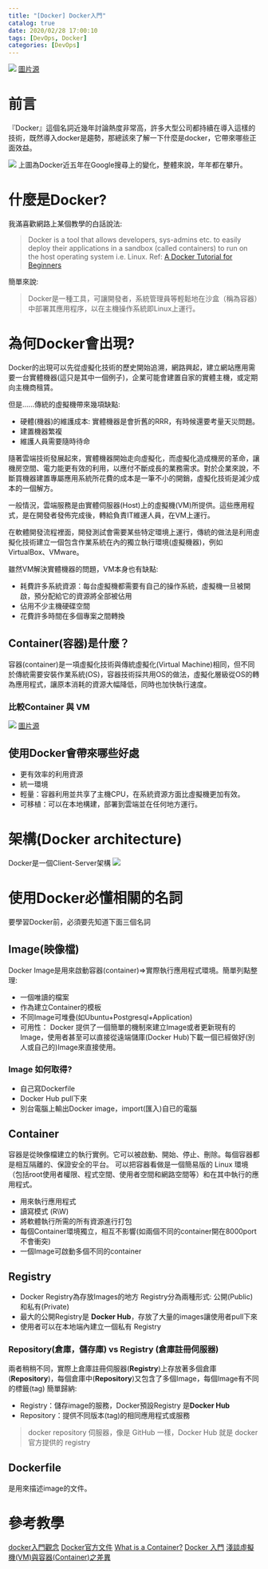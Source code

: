 ```yaml
---
title: "[Docker] Docker入門"
catalog: true
date: 2020/02/28 17:00:10
tags: [DevOps, Docker]
categories: [DevOps]
---
```

![](https://i.imgur.com/Etryjfx.gif)
[圖片源](https://tenor.com/view/whale-docker-container-gif-12376852)
<!-- toc -->
# 前言
『Docker』這個名詞近幾年討論熱度非常高，許多大型公司都持續在導入這樣的技術，既然導入docker是趨勢，那總該來了解一下什麼是docker，它帶來哪些正面效益。

![](https://i.imgur.com/yPMwMXp.png)
上圖為Docker近五年在Google搜尋上的變化，整體來說，年年都在攀升。
<!--more-->
# 什麼是Docker?
我滿喜歡網路上某個教學的白話說法:
>Docker is a tool that allows developers, sys-admins etc. to easily deploy their applications in a sandbox (called containers) to run on the host operating system i.e. Linux.  Ref: [A Docker Tutorial for Beginners](https://docker-curriculum.com/)

簡單來說:
>Docker是一種工具，可讓開發者，系統管理員等輕鬆地在沙盒（稱為容器）中部署其應用程序，以在主機操作系統即Linux上運行。

# 為何Docker會出現?
Docker的出現可以先從虛擬化技術的歷史開始追溯，網路興起，建立網站應用需要一台實體機器(這只是其中一個例子)，企業可能會建置自家的實體主機，或定期向主機商租賃。

但是......傳統的虛擬機帶來幾項缺點:
* 硬體(機器)的維護成本: 實體機器是會折舊的RRR，有時候還要考量天災問題。
* 建置機器繁複
* 維護人員需要隨時待命

隨著雲端技術發展起來，實體機器開始走向虛擬化，而虛擬化造成機房的革命，讓機房空間、電力能更有效的利用，以應付不斷成長的業務需求。對於企業來說，不斷買機器建置專屬應用系統所花費的成本是一筆不小的開銷，虛擬化技術是減少成本的一個解方。

一般情況，雲端服務是由實體伺服器(Host)上的虛擬機(VM)所提供。這些應用程式，是在開發者發佈完成後，轉給負責IT維運人員，在VM上運行。

在軟體開發流程裡面，開發測試會需要某些特定環境上運行，傳統的做法是利用虛擬化技術建立一個包含作業系統在內的獨立執行環境(虛擬機器)，例如VirtualBox、VMware。

雖然VM解決實體機器的問題，VM本身也有缺點:
* 耗費許多系統資源：每台虛擬機都需要有自己的操作系統，虛擬機一旦被開啟，預分配給它的資源將全部被佔用
* 佔用不少主機硬碟空間
* 花費許多時間在多個專案之間轉換

## Container(容器)是什麼？
容器(container)是一項虛擬化技術與傳統虛擬化(Virtual Machine)相同，但不同於傳統需要安裝作業系統(OS)，容器技術採共用OS的做法，虛擬化層級從OS的轉為應用程式，讓原本消耗的資源大幅降低，同時也加快執行速度。
### 比較Container 與 VM
![](https://i.imgur.com/UXBK6RM.png)
[圖片源](https://aws.amazon.com/tw/docker/)

## 使用Docker會帶來哪些好處
* 更有效率的利用資源
* 統一環境
* 輕量：容器利用並共享了主機CPU，在系統資源方面比虛擬機更加有效。
* 可移植：可以在本地構建，部署到雲端並在任何地方運行。

# 架構(Docker architecture)
Docker是一個Client-Server架構
![](https://i.imgur.com/2LzHxtx.png)

# 使用Docker必懂相關的名詞
要學習Docker前，必須要先知道下面三個名詞
## Image(映像檔)
Docker Image是用來啟動容器(container)=>實際執行應用程式環境。簡單列點整理:
* 一個唯讀的檔案
* 作為建立Container的模板
* 不同Image可堆疊(如Ubuntu+Postgresql+Application)
* 可用性：
Docker 提供了一個簡單的機制來建立Image或者更新現有的Image，使用者甚至可以直接從遠端儲庫(Docker Hub)下載一個已經做好(別人或自己的)Image來直接使用。
### Image 如何取得?
* 自己寫Dockerfile
* Docker Hub pull下來
* 別台電腦上輸出Docker image，import(匯入)自已的電腦

## Container
容器是從映像檔建立的執行實例。它可以被啟動、開始、停止、刪除。每個容器都是相互隔離的、保證安全的平台。
可以把容器看做是一個簡易版的 Linux 環境（包括root使用者權限、程式空間、使用者空間和網路空間等）和在其中執行的應用程式。

* 用來執行應用程式
* 讀寫模式 (R\W)
* 將軟體執行所需的所有資源進行打包
* 每個Container環境獨立，相互不影響(如兩個不同的container開在8000port不會衝突)
* 一個Image可啟動多個不同的container

## Registry
* Docker Registry為存放Images的地方
Registry分為兩種形式: 公開(Public)和私有(Private) 
* 最大的公開Registry是 **Docker Hub**，存放了大量的images讓使用者pull下來
* 使用者可以在本地端內建立一個私有 Registry

### Repository(倉庫，儲存庫) vs Registry (倉庫註冊伺服器)
兩者稍稍不同，實際上倉庫註冊伺服器(**Registry**)上存放著多個倉庫(**Repository**)，每個倉庫中(**Repository**)又包含了多個Image，每個Image有不同的標籤(tag)
簡單歸納:
* Registry：儲存image的服務，Docker預設Registry 是**Docker Hub**
* Repository：提供不同版本(tag)的相同應用程式或服務

> docker repository 伺服器，像是 GitHub 一樣，Docker Hub 就是 docker 官方提供的 registry

## Dockerfile
是用來描述image的文件。

# 參考教學
[docker入門觀念](https://hackmd.io/@titangene/docker-getting-started-slide?print-pdf#/)
[Docker官方文件](https://docs.docker.com/install/)
[What is a Container?](https://www.docker.com/resources/what-container)
[Docker 入門](https://hackmd.io/vOJ4R4MQQoiq39P3HWkbjA?view)
[淺談虛擬機(VM)與容器(Container)之差異](https://www.inwinstack.com/2017/10/13/vm-container-difference/)


